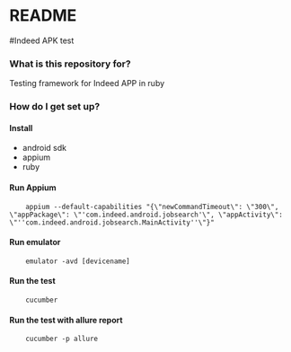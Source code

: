 # README #

#Indeed APK test

### What is this repository for? ###
Testing framework for Indeed APP in ruby

### How do I get set up? ###
#### Install
 + android sdk
 + appium
 + ruby

#### Run Appium
        appium --default-capabilities "{\"newCommandTimeout\": \"300\", \"appPackage\": \"'com.indeed.android.jobsearch'\", \"appActivity\": \"''com.indeed.android.jobsearch.MainActivity''\"}"
#### Run emulator
        emulator -avd [devicename]
#### Run the test
        cucumber
#### Run the test with allure report
        cucumber -p allure